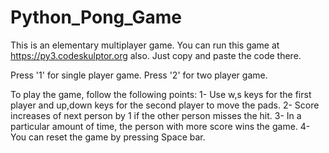 # Python_Pong_Game

This is an elementary multiplayer game. You can run this game at https://py3.codeskulptor.org also. Just copy and paste the code there.

Press '1' for single player game.
Press '2' for two player game.

To play the game, follow the following points:
1- Use w,s keys for the first player and up,down keys for the second player to move the pads.
2- Score increases of next person by 1 if the other person misses the hit.
3- In a particular amount of time, the person with more score wins the game.
4- You can reset the game by pressing Space bar.

